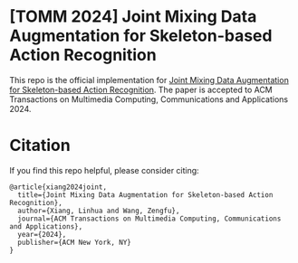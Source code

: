 # [TOMM 2024] Joint Mixing Data Augmentation for Skeleton-based Action Recognition

This repo is the official implementation for [Joint Mixing Data Augmentation for Skeleton-based Action Recognition](https://dl.acm.org/doi/10.1145/3700878). The paper is accepted to ACM Transactions on Multimedia Computing, Communications and Applications 2024.







# Citation
If you find this repo helpful, please consider citing:

```
@article{xiang2024joint,
  title={Joint Mixing Data Augmentation for Skeleton-based Action Recognition},
  author={Xiang, Linhua and Wang, Zengfu},
  journal={ACM Transactions on Multimedia Computing, Communications and Applications},
  year={2024},
  publisher={ACM New York, NY}
}
```
